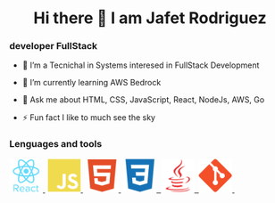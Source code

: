 <div id="header" >
    <h1 align="center">
        Hi there 👋 I am Jafet Rodriguez 
    </h1>
    <h3>
        developer FullStack
    </h3>
    <ul>
        <li>🔭 I’m a Tecnichal in Systems interesed in FullStack Development</li>
    </ul>
    <ul>
        <li>🌱 I’m currently learning AWS Bedrock</li>
    </ul>
    <ul>
        <li>💬 Ask me about HTML, CSS, JavaScript, React, NodeJs, AWS, Go</li>
    </ul>
    <ul>
        <li>⚡ Fun fact I like to much see the sky</li>
    </ul>
</div>
<div align="left">
    <h3>Lenguages and tools</h3>
    <a href="https://es.reactjs.org"> <img src="https://github.com/devicons/devicon/blob/master/icons/react/react-original-wordmark.svg" tittle="React" alt="React" width="60" height="60" />&nbsp;</a>
    <a href="https://developer.mozilla.org/es/docs/Web/JavaScript"> <img src="https://github.com/devicons/devicon/blob/master/icons/javascript/javascript-plain.svg" tittle="JavaScript" alt="JavaScript" width="60" height="60"/>&nbsp;</a>
    <a href="https://developer.mozilla.org/es/docs/Web/HTML"><img src="https://github.com/devicons/devicon/blob/master/icons/html5/html5-plain.svg" tittle="HTML5" alt="HTML5" width="60" height="60"/>&nbsp;</a>
    <a href="https://developer.mozilla.org/es/docs/Web/CSS"><img src="https://github.com/devicons/devicon/blob/master/icons/css3/css3-plain.svg" tittle="CSS3" alt="CSS3" width="60" height="60"/>&nbsp; </a>
    <a href="https://www.java.com/es/"> <img src="https://github.com/devicons/devicon/blob/master/icons/java/java-plain.svg" tittle="Java" alt="Java" width="60" height="60"/>&nbsp; </a>
    <a href="https://github.com"><img src="https://github.com/devicons/devicon/blob/master/icons/git/git-plain.svg" tittle="Git" alt="Git" width="60" height="60"/>&nbsp;</a>

  
    
</div>
